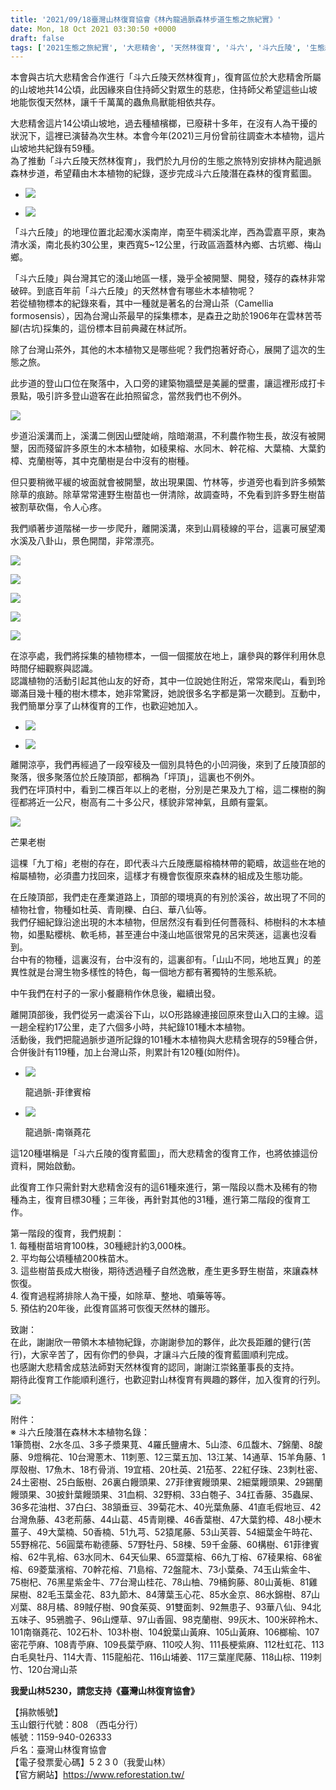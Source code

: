 ```yaml
---
title: '2021/09/18臺灣山林復育協會《林內龍過脈森林步道生態之旅紀實》'
date: Mon, 18 Oct 2021 03:30:50 +0000
draft: false
tags: ['2021生態之旅紀實', '大悲精舍', '天然林復育', '斗六', '斗六丘陵', '生態紀實', '龍過脈']
---
```


本會與古坑大悲精舍合作進行「斗六丘陵天然林復育」，復育區位於大悲精舍所屬的山坡地共14公頃，此因緣來自住持師父對眾生的慈悲，住持師父希望這些山坡地能恢復天然林，讓千千萬萬的蟲魚鳥獸能相依共存。

大悲精舍這片14公頃山坡地，過去種植檳榔，已廢耕十多年，在沒有人為干擾的狀況下，這裡已演替為次生林。本會今年(2021)三月份曾前往調查木本植物，這片山坡地共紀錄有59種。  
為了推動「斗六丘陵天然林復育」，我們於九月份的生態之旅特別安排林內龍過脈森林步道，希望藉由木本植物的紀錄，逐步完成斗六丘陵潛在森林的復育藍圖。

*   ![](https://www.reforestation.tw/wp-content/uploads/2021/10/LINE_ALBUM_2021.9.18龍過脈生態之旅紀實照片_211018.jpg)
    
*   ![](https://www.reforestation.tw/wp-content/uploads/2021/10/LINE_ALBUM_2021_0.9.18龍過脈生態之旅紀實照片_211018.jpg)
    

「斗六丘陵」的地理位置北起濁水溪南岸，南至牛稠溪北岸，西為雲嘉平原，東為清水溪，南北長約30公里，東西寬5~12公里，行政區涵蓋林內鄉、古坑鄉、梅山鄉。  

「斗六丘陵」與台灣其它的淺山地區一樣，幾乎全被開墾、開發，殘存的森林非常破碎。到底百年前「斗六丘陵」的天然林會有哪些木本植物呢？  
若從植物標本的紀錄來看，其中一種就是著名的台灣山茶（Camellia formosensis），因為台灣山茶最早的採集標本，是森丑之助於1906年在雲林苦苓腳(古坑)採集的，這份標本目前典藏在林試所。

除了台灣山茶外，其他的木本植物又是哪些呢？我們抱著好奇心，展開了這次的生態之旅。

此步道的登山口位在聚落中，入口旁的建築物牆壁是美麗的壁畫，讓這裡形成打卡景點，吸引許多登山遊客在此拍照留念，當然我們也不例外。

![](https://www.reforestation.tw/wp-content/uploads/2021/10/LINE_ALBUM_2021_1.9.18龍過脈生態之旅紀實照片_211018.jpg)

  
步道沿溪溝而上，溪溝二側因山壁陡峭，陰暗潮濕，不利農作物生長，故沒有被開墾，因而殘留許多原生的木本植物，如稜果榕、水同木、幹花榕、大葉楠、大葉釣樟、克蘭樹等，其中克蘭樹是台中沒有的樹種。

但只要稍微平緩的坡面就會被開墾，故出現果園、竹林等，步道旁也看到許多頻繁除草的痕跡。除草常常連野生樹苗也一併清除，故調查時，不免看到許多野生樹苗被割草砍傷，令人心疼。

我們順著步道階梯一步一步爬升，離開溪溝，來到山肩稜線的平台，這裏可展望濁水溪及八卦山，景色開闊，非常漂亮。

![](https://www.reforestation.tw/wp-content/uploads/2021/10/LINE_ALBUM_2021_5.9.18龍過脈生態之旅紀實照片_211018.jpg)

![](https://www.reforestation.tw/wp-content/uploads/2021/10/LINE_ALBUM_2021_6.9.18龍過脈生態之旅紀實照片_211018.jpg)

![](https://www.reforestation.tw/wp-content/uploads/2021/10/LINE_ALBUM_2021_7.9.18龍過脈生態之旅紀實照片_211018.jpg)

![](https://www.reforestation.tw/wp-content/uploads/2021/10/LINE_ALBUM_2021_8.9.18龍過脈生態之旅紀實照片_211018.jpg)

![](https://www.reforestation.tw/wp-content/uploads/2021/10/LINE_ALBUM_2021_9.9.18龍過脈生態之旅紀實照片_211018.jpg)

  
在涼亭處，我們將採集的植物標本，一個一個擺放在地上，讓參與的夥伴利用休息時間仔細觀察與認識。  
認識植物的活動引起其他山友的好奇，其中一位說她住附近，常常來爬山，看到玲瑯滿目幾十種的樹木標本，她非常驚訝，她說很多名字都是第一次聽到。互動中，我們簡單分享了山林復育的工作，也歡迎她加入。

*   ![](https://www.reforestation.tw/wp-content/uploads/2021/10/LINE_ALBUM_2021_2.9.18龍過脈生態之旅紀實照片_211018.jpg)
    
*   ![](https://www.reforestation.tw/wp-content/uploads/2021/10/LINE_ALBUM_2021_3.9.18龍過脈生態之旅紀實照片_211018.jpg)
    

離開涼亭，我們再經過了一段窄稜及一個別具特色的小凹洞後，來到了丘陵頂部的聚落，很多聚落位於丘陵頂部，都稱為「坪頂」，這裏也不例外。  
我們在坪頂村中，看到二棵百年以上的老樹，分別是芒果及九丁榕，這二棵樹的胸徑都將近一公尺，樹高有二十多公尺，樣貌非常神氣，且頗有靈氣。

![](https://www.reforestation.tw/wp-content/uploads/2021/10/LINE_ALBUM_2021_4.9.18龍過脈生態之旅紀實照片_211018.jpg)

芒果老樹

  
這棵「九丁榕」老樹的存在，即代表斗六丘陵應屬榕楠林帶的範疇，故這些在地的榕屬植物，必須盡力找回來，這樣才有機會恢復原來森林的組成及生態功能。

在丘陵頂部，我們走在產業道路上，頂部的環境真的有別於溪谷，故出現了不同的植物社會，物種如杜英、青剛櫟、白臼、華八仙等。  
我們仔細紀錄沿途出現的木本植物，但居然沒有看到任何薔薇科、柿樹科的木本植物，如墨點櫻桃、軟毛柿，甚至連台中淺山地區很常見的呂宋莢迷，這裏也沒看到。  
台中有的物種，這裏沒有，台中沒有的，這裏卻有。「山山不同，地地互異」的差異性就是台灣生物多樣性的特色，每一個地方都有著獨特的生態系統。

中午我們在村子的一家小餐廳稍作休息後，繼續出發。

離開頂部後，我們從另一處溪谷下山，以O形路線連接回原來登山入口的主線。這一趟全程約17公里，走了六個多小時，共紀錄101種木本植物。  
活動後，我們把龍過脈步道所記錄的101種木本植物與大悲精舍現存的59種合併，合併後計有119種，加上台灣山茶，則累計有120種(如附件)。

*   ![](https://www.reforestation.tw/wp-content/uploads/2021/10/LINE_ALBUM_2021_10.9.18龍過脈生態之旅紀實照片_211018.jpg)
    
    龍過脈-菲律賓榕
    
*   ![](https://www.reforestation.tw/wp-content/uploads/2021/10/LINE_ALBUM_2021_11.9.18龍過脈生態之旅紀實照片_211018.jpg)
    
    龍過脈-南嶺蕘花
    

  
這120種堪稱是「斗六丘陵的復育藍圖」，而大悲精舍的復育工作，也將依據這份資料，開始啟動。

此復育工作只需針對大悲精舍沒有的這61種來進行，第一階段以喬木及稀有的物種為主，復育目標30種；三年後，再針對其他的31種，進行第二階段的復育工作。

第一階段的復育，我們規劃：  
1\. 每種樹苗培育100株，30種總計約3,000株。  
2\. 平均每公頃種植200株苗木。  
3\. 這些樹苗長成大樹後，期待透過種子自然逸散，產生更多野生樹苗，來讓森林恢復。  
4\. 復育過程將排除人為干擾，如除草、整地、噴藥等等。  
5\. 預估約20年後，此復育區將可恢復天然林的雛形。

致謝：  
在此，謝謝欣一帶領木本植物紀錄，亦謝謝參加的夥伴，此次長距離的健行(苦行)，大家辛苦了，因有你們的參與，才讓斗六丘陵的復育藍圖順利完成。  
也感謝大悲精舍成慈法師對天然林復育的認同，謝謝江崇銘董事長的支持。  
期待此復育工作能順利進行，也歡迎對山林復育有興趣的夥伴，加入復育的行列。

![](https://www.reforestation.tw/wp-content/uploads/2021/10/LINE_ALBUM_2021_12.9.18龍過脈生態之旅紀實照片_211018.jpg)

附件：  
※ 斗六丘陵潛在森林木本植物名錄：  
1筆筒樹、2水冬瓜、3多子漿果莧、4羅氏鹽膚木、5山漆、6瓜馥木、7錦蘭、8酸藤、9燈稱花、10台灣蔥木、11刺蔥、12三葉五加、13江某、14通草、15羊角藤、1厚殼樹、17魚木、18冇骨消、19宜梧、20杜英、21茄苳、22紅仔珠、23刺杜密、24土密樹、25白飯樹、26裏白饅頭果、27菲律賓饅頭果、2細葉饅頭果、29錫蘭饅頭果、30披針葉饅頭果、31血桐、32野桐、33白匏子、34扛香藤、35蟲屎、36多花油柑、37白臼、38頷垂豆、39菊花木、40光葉魚藤、41直毛假地豆、42台灣魚藤、43老荊藤、44山葛、45青剛櫟、46香葉樹、47大葉釣樟、48小梗木薑子、49大葉楠、50香楠、51九芎、52猿尾藤、53山芙蓉、54細葉金午時花、55野棉花、56圓葉布勒德藤、57野牡丹、58楝、59千金藤、60構樹、61菲律賓榕、62牛乳榕、63水同木、64天仙果、65澀葉榕、66九丁榕、67稜果榕、68雀榕、69菱葉濱榕、70幹花榕、71島榕、72盤龍木、73小葉桑、74玉山紫金牛、75樹杞、76黑星紫金牛、77台灣山桂花、78山柚、79桶鉤藤、80山黃梔、81雞屎樹、82毛玉葉金花、83九節木、84薄葉玉心花、85水金京、86水錦樹、87山刈葉、88月橘、89賊仔樹、90食茱萸、91雙面刺、92無患子、93華八仙、94北五味子、95鴉膽子、96山煙草、97山香圓、98克蘭樹、99灰木、100米碎柃木、101南嶺蕘花、102石朴、103朴樹、104銳葉山黃麻、105山黃麻、106榔榆、107密花苧麻、108青苧麻、109長葉苧麻、110咬人狗、111長梗紫麻、112杜虹花、113白毛臭牡丹、114大青、115龍船花、116山埔姜、117三葉崖爬藤、118山棕、119刺竹、120台灣山茶

**我愛山林5230，請您支持《臺灣山林復育協會》**

【捐款帳號】  
玉山銀行代號：808 （西屯分行）  
帳號：1159-940-026333  
戶名：臺灣山林復育協會  
【電子發票愛心碼】5 2 3 0（我愛山林）  
【官方網站】https://www.reforestation.tw/
